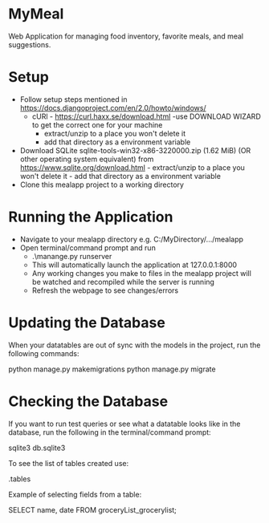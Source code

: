 # MyMeal
Web Application for managing food inventory, favorite meals, and meal suggestions.

# Setup 
* Follow setup steps mentioned in https://docs.djangoproject.com/en/2.0/howto/windows/
	- cURl - https://curl.haxx.se/download.html
		-use DOWNLOAD WIZARD to get the correct one for your machine 
		- extract/unzip to a place you won't delete it
		- add that directory as a environment variable
* Download SQLite sqlite-tools-win32-x86-3220000.zip (1.62 MiB)	(OR other operating system equivalent) from https://www.sqlite.org/download.html
		- extract/unzip to a place you won't delete it
		- add that directory as a environment variable
* Clone this mealapp project to a working directory

# Running the Application
* Navigate to your mealapp directory e.g. C:/MyDirectory/.../mealapp
* Open terminal/command prompt and run
	* .\manange.py runserver
	* This will automatically launch the application at 127.0.0.1:8000
	* Any working changes you make to files in the mealapp project will be watched and recompiled while the server is running 
	* Refresh the webpage to see changes/errors

# Updating the Database
When your datatables are out of sync with the models in the project, run the following commands:

python manage.py makemigrations
python manage.py migrate

# Checking the Database
If you want to run test queries or see what a datatable looks like in the database, run the following in the terminal/command prompt:

sqlite3 db.sqlite3

To see the list of tables created use:

.tables

Example of selecting fields from a table:

SELECT name, date FROM groceryList_grocerylist;

